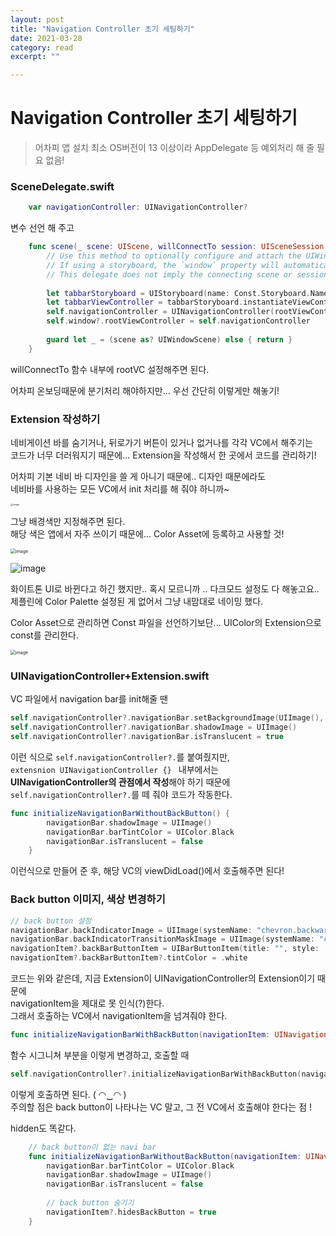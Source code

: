 ```yaml
---
layout: post
title: "Navigation Controller 초기 세팅하기" 
date: 2021-03-28
category: read 
excerpt: ""

---
```


# Navigation Controller 초기 세팅하기

> 어차피 앱 설치 최소 OS버전이 13 이상이라 AppDelegate 등 예외처리 해 줄 필요 없음!

### SceneDelegate.swift

```swift
    var navigationController: UINavigationController?
```

변수 선언 해 주고

```swift
    func scene(_ scene: UIScene, willConnectTo session: UISceneSession, options connectionOptions: UIScene.ConnectionOptions) {
        // Use this method to optionally configure and attach the UIWindow `window` to the provided UIWindowScene `scene`.
        // If using a storyboard, the `window` property will automatically be initialized and attached to the scene.
        // This delegate does not imply the connecting scene or session are new (see `application:configurationForConnectingSceneSession` instead).
        
        let tabbarStoryboard = UIStoryboard(name: Const.Storyboard.Name.tabbar, bundle: nil)
        let tabbarViewController = tabbarStoryboard.instantiateViewController(withIdentifier: Const.ViewController.Identifier.tabbar)
        self.navigationController = UINavigationController(rootViewController: tabbarViewController)
        self.window?.rootViewController = self.navigationController
        
        guard let _ = (scene as? UIWindowScene) else { return }
    }
```

willConnectTo 함수 내부에 rootVC 설정해주면 된다.

어차피 온보딩때문에 분기처리 해야하지만... 우선 간단히 이렇게만 해놓기!



### Extension 작성하기

네비게이션 바를 숨기거나, 뒤로가기 버튼이 있거나 없거나를 각각 VC에서 해주기는  
코드가 너무 더러워지기 때문에... Extension을 작성해서 한 곳에서 코드를 관리하기!

어차피 기본 네비 바 디자인을 쓸 게 아니기 때문에.. 디자인 때문에라도  
네비바를 사용하는 모든 VC에서 init 처리를 해 줘야 하니까~

<img src="https://user-images.githubusercontent.com/28949235/112751874-30a39900-900b-11eb-938a-771bb10dc231.png" alt="image" style="zoom:25%;" />

그냥 배경색만 지정해주면 된다.  
해당 색은 앱에서 자주 쓰이기 때문에... Color Asset에 등록하고 사용할 것!

<img src="https://user-images.githubusercontent.com/28949235/112751870-2aadb800-900b-11eb-8642-012f4a8ad129.png" alt="image" style="zoom:50%;" />

![image](https://user-images.githubusercontent.com/28949235/112751948-88da9b00-900b-11eb-97b1-81515b4ad995.png)

화이트톤 UI로 바뀐다고 하긴 했지만.. 혹시 모르니까 .. 다크모드 설정도 다 해놓고요..  
제플린에 Color Palette 설정된 게 없어서 그냥 내맘대로 네이밍 했다.

Color Asset으로 관리하면 Const 파일을 선언하기보단... UIColor의 Extension으로 const를 관리한다.

<img src="https://user-images.githubusercontent.com/28949235/112752047-00a8c580-900c-11eb-919e-14a5d967c6a2.png" alt="image" style="zoom:50%;" />

### UINavigationController+Extension.swift

VC 파일에서 navigation bar를 init해줄 땐

```swift
self.navigationController?.navigationBar.setBackgroundImage(UIImage(), for: .default)
self.navigationController?.navigationBar.shadowImage = UIImage()
self.navigationController?.navigationBar.isTranslucent = true
```

이런 식으로 `self.navigationController?.`를 붙여줬지만,  
`extensnion UINavigationController {} ` 내부에서는  
**UINavigationController의 관점에서 작성**해야 하기 때문에  
`self.navigationController?.`를 떼 줘야 코드가 작동한다.

```swift
func initializeNavigationBarWithoutBackButton() {
        navigationBar.shadowImage = UIImage()
        navigationBar.barTintColor = UIColor.Black
        navigationBar.isTranslucent = false
    }
```

이런식으로 만들어 준 후, 해당 VC의 viewDidLoad()에서 호출해주면 된다!

### Back button 이미지, 색상 변경하기

```swift
// back button 설정
navigationBar.backIndicatorImage = UIImage(systemName: "chevron.backward")
navigationBar.backIndicatorTransitionMaskImage = UIImage(systemName: "chevron.backward")
navigationItem?.backBarButtonItem = UIBarButtonItem(title: "", style: .plain, target: nil, action: nil)
navigationItem?.backBarButtonItem?.tintColor = .white
```

코드는 위와 같은데, 지금 Extension이 UINavigationController의 Extension이기 때문에  
navigationItem을 제대로 못 인식(?)한다.  
그래서 호출하는 VC에서 navigationItem을 넘겨줘야 한다.

```swift
func initializeNavigationBarWithBackButton(navigationItem: UINavigationItem?) {
```

함수 시그니쳐 부분을 이렇게 변경하고, 호출할 때

```swift
self.navigationController?.initializeNavigationBarWithBackButton(navigationItem: self.navigationItem)
```

이렇게 호출하면 된다. ( ◠‿◠ )  
주의할 점은 back button이 나타나는 VC 말고, 그 전 VC에서 호출해야 한다는 점 !

hidden도 똑같다.

```swift
    // back button이 없는 navi bar
    func initializeNavigationBarWithoutBackButton(navigationItem: UINavigationItem?) {
        navigationBar.barTintColor = UIColor.Black
        navigationBar.shadowImage = UIImage()
        navigationBar.isTranslucent = false
        
        // back button 숨기기
        navigationItem?.hidesBackButton = true
    }
```

